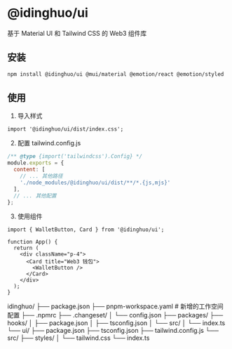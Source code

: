 # @idinghuo/ui

基于 Material UI 和 Tailwind CSS 的 Web3 组件库

## 安装

```bash
npm install @idinghuo/ui @mui/material @emotion/react @emotion/styled
```

## 使用

1. 导入样式
```tsx
import '@idinghuo/ui/dist/index.css';
```

2. 配置 tailwind.config.js
```js
/** @type {import('tailwindcss').Config} */
module.exports = {
  content: [
    // ... 其他路径
    './node_modules/@idinghuo/ui/dist/**/*.{js,mjs}'
  ],
  // ... 其他配置
};
```

3. 使用组件
```tsx
import { WalletButton, Card } from '@idinghuo/ui';

function App() {
  return (
    <div className="p-4">
      <Card title="Web3 钱包">
        <WalletButton />
      </Card>
    </div>
  );
}
```



idinghuo/
├── package.json
├── pnpm-workspace.yaml      # 新增的工作空间配置
├── .npmrc
├── .changeset/
│   └── config.json
├── packages/
    ├── hooks/
    │   ├── package.json
    │   ├── tsconfig.json
    │   └── src/
    │       └── index.ts
    └── ui/
        ├── package.json
        ├── tsconfig.json
        ├── tailwind.config.js
        └── src/
            ├── styles/
            │   └── tailwind.css
            └── index.ts

